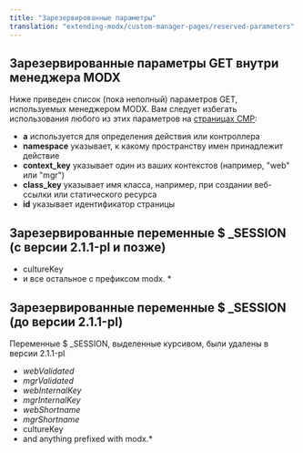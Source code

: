 ```yaml
---
title: "Зарезервированные параметры"
translation: "extending-modx/custom-manager-pages/reserved-parameters"
---
```


## Зарезервированные параметры GET внутри менеджера MODX

Ниже приведен список (пока неполный) параметров GET, используемых менеджером MODX. Вам следует избегать использования любого из этих параметров на [страницах CMP](extending-modx/custom-manager-pages "Custom Manager Pages"):

- **a** используется для определения действия или контроллера
- **namespace** указывает, к какому пространству имен принадлежит действие
- **context_key** указывает один из ваших контекстов (например, "web" или "mgr")
- **class_key** указывает имя класса, например, при создании веб-ссылки или статического ресурса
- **id** указывает идентификатор страницы

## Зарезервированные переменные $ _SESSION (с версии 2.1.1-pl и позже)

- cultureKey
- и все остальное с префиксом modx. *

## Зарезервированные переменные $ _SESSION (до версии 2.1.1-pl)

Переменные $ _SESSION, выделенные курсивом, были удалены в версии 2.1.1-pl

- *webValidated*
- *mgrValidated*
- *webInternalKey*
- *mgrInternalKey*
- *webShortname*
- *mgrShortname*
- cultureKey
- and anything prefixed with modx.*

